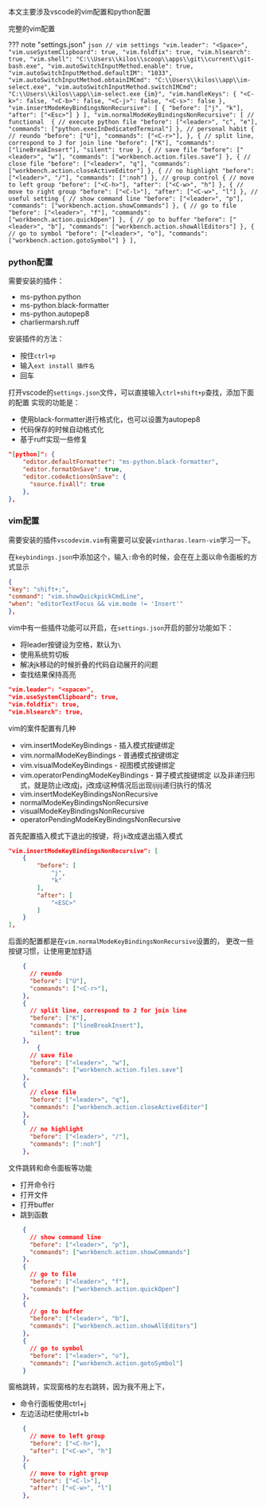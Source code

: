 本文主要涉及vscode的vim配置和python配置

完整的vim配置

??? note "settings.json"
    ```json
      // vim settings
      "vim.leader": "<Space>",
      "vim.useSystemClipboard": true,
      "vim.foldfix": true,
      "vim.hlsearch": true,
      "vim.shell": "C:\\Users\\kilos\\scoop\\apps\\git\\current\\git-bash.exe",
      "vim.autoSwitchInputMethod.enable": true,
      "vim.autoSwitchInputMethod.defaultIM": "1033",
      "vim.autoSwitchInputMethod.obtainIMCmd": "C:\\Users\\kilos\\app\\im-select.exe",
      "vim.autoSwitchInputMethod.switchIMCmd": "C:\\Users\\kilos\\app\\im-select.exe {im}",
      "vim.handleKeys": {
        "<C-k>": false,
        "<C-b>": false,
        "<C-j>": false,
        "<C-s>": false
      },
      "vim.insertModeKeyBindingsNonRecursive": [
        {
          "before": ["j", "k"],
          "after": ["<Esc>"]
        }
      ],
      "vim.normalModeKeyBindingsNonRecursive": [
        // functional 
        {
          // execute python file
          "before": ["<leader>", "c", "e"],
          "commands": ["python.execInDedicatedTerminal"]
        },
        // personal habit
        {
          // reundo
          "before": ["U"],
          "commands": ["<C-r>"],
        },
        {
          // split line, correspond to J for join line
          "before": ["K"],
          "commands": ["lineBreakInsert"],
          "silent": true
        },
        {
          // save file
          "before": ["<leader>", "w"],
          "commands": ["workbench.action.files.save"]
        },
        {
          // close file
          "before": ["<leader>", "q"],
          "commands": ["workbench.action.closeActiveEditor"]
        },
        {
          // no highlight
          "before": ["<leader>", "/"],
          "commands": [":noh"]
        },
        // group control
        {
          // move to left group
          "before": ["<C-h>"],
          "after": ["<C-w>", "h"]
        },
        {
          // move to right group
          "before": ["<C-l>"],
          "after": ["<C-w>", "l"]
        },
        // useful setting
        {
          // show command line
          "before": ["<leader>", "p"],
          "commands": ["workbench.action.showCommands"]
        },
        {
          // go to file
          "before": ["<leader>", "f"],
          "commands": ["workbench.action.quickOpen"]
        },
        {
          // go to buffer
          "before": ["<leader>", "b"],
          "commands": ["workbench.action.showAllEditors"]
        },
        {
          // go to symbol
          "before": ["<leader>", "o"],
          "commands": ["workbench.action.gotoSymbol"]
        }
      ],
    ```


### python配置

需要安装的插件：

- ms-python.python
- ms-python.black-formatter
- ms-python.autopep8
- charliermarsh.ruff

安装插件的方法：

- 按住`ctrl+p`
- 输入`ext install 插件名`
- 回车

打开vscode的`settings.json`文件，可以直接输入`ctrl+shift+p`查找，添加下面的配置
实现的功能是：

- 使用black-formatter进行格式化，也可以设置为autopep8
- 代码保存的时候自动格式化
- 基于ruff实现一些修复

```json
"[python]": {
	"editor.defaultFormatter": "ms-python.black-formatter",
	"editor.formatOnSave": true,
	"editor.codeActionsOnSave": {
	  "source.fixAll": true
	},
},
```

### vim配置

需要安装的插件`vscodevim.vim`有需要可以安装`vintharas.learn-vim`学习一下。

在`keybindings.json`中添加这个，输入`:`命令的时候，会在在上面以命令面板的方式显示

```json
{
"key": "shift+;",
"command": "vim.showQuickpickCmdLine",
"when": "editorTextFocus && vim.mode != 'Insert'"
},
```

vim中有一些插件功能可以开启，在`settings.json`开启的部分功能如下：

- 将leader按键设为空格，默认为`\`
- 使用系统剪切板
- 解决jk移动的时候折叠的代码自动展开的问题
- 查找结果保持高亮

```json
"vim.leader": "<space>",
"vim.useSystemClipboard": true,
"vim.foldfix": true,
"vim.hlsearch": true,
```
vim的案件配置有几种
- vim.insertModeKeyBindings - 插入模式按键绑定
- vim.normalModeKeyBindings - 普通模式按键绑定
- vim.visualModeKeyBindings - 视图模式按键绑定
- vim.operatorPendingModeKeyBindings - 算子模式按键绑定
以及非递归形式，就是防止i改成j，j改成i这种情况后出现ijijij递归执行的情况
- vim.insertModeKeyBindingsNonRecursive
- normalModeKeyBindingsNonRecursive
- visualModeKeyBindingsNonRecursive
- operatorPendingModeKeyBindingsNonRecursive

首先配置插入模式下退出的按键，将`jk`改成退出插入模式

```json
"vim.insertModeKeyBindingsNonRecursive": [
	{
		"before": [
			"j",
			"k"
		],
		"after": [
			"<ESC>"
		]
	}
],
```
后面的配置都是在`vim.normalModeKeyBindingsNonRecursive`设置的，
更改一些按键习惯，让使用更加舒适

```json
    {
      // reundo
      "before": ["U"],
      "commands": ["<C-r>"],
    },
    {
      // split line, correspond to J for join line
      "before": ["K"],
      "commands": ["lineBreakInsert"],
      "silent": true
    },
        {
      // save file
      "before": ["<leader>", "w"],
      "commands": ["workbench.action.files.save"]
    },
    {
      // close file
      "before": ["<leader>", "q"],
      "commands": ["workbench.action.closeActiveEditor"]
    },
    {
      // no highlight
      "before": ["<leader>", "/"],
      "commands": [":noh"]
    },
```
文件跳转和命令面板等功能
- 打开命令行
- 打开文件
- 打开buffer
- 跳到函数
```json
    {
      // show command line
      "before": ["<leader>", "p"],
      "commands": ["workbench.action.showCommands"]
    },
    {
      // go to file
      "before": ["<leader>", "f"],
      "commands": ["workbench.action.quickOpen"]
    },
    {
      // go to buffer
      "before": ["<leader>", "b"],
      "commands": ["workbench.action.showAllEditors"]
    },
    {
      // go to symbol
      "before": ["<leader>", "o"],
      "commands": ["workbench.action.gotoSymbol"]
    }
```
窗格跳转，实现窗格的左右跳转，因为我不用上下，
- 命令行面板使用ctrl+j
- 左边活动栏使用ctrl+b
```json
    {
      // move to left group
      "before": ["<C-h>"],
      "after": ["<C-w>", "h"]
    },
    {
      // move to right group
      "before": ["<C-l>"],
      "after": ["<C-w>", "l"]
    },
```




